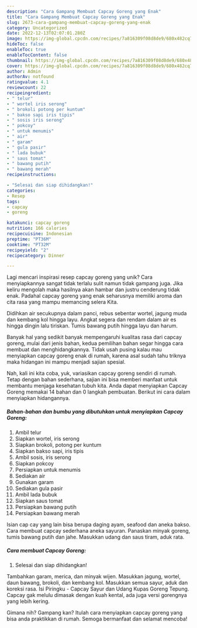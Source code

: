 ```yaml
---
description: "Cara Gampang Membuat Capcay Goreng yang Enak"
title: "Cara Gampang Membuat Capcay Goreng yang Enak"
slug: 2673-cara-gampang-membuat-capcay-goreng-yang-enak
category: Uncategorized
date: 2022-12-13T02:07:01.280Z
image: https://img-global.cpcdn.com/recipes/7a816309f08d8de9/680x482cq70/capcay-goreng-foto-resep-utama.jpg
hideToc: false
enableToc: true
enableTocContent: false
thumbnail: https://img-global.cpcdn.com/recipes/7a816309f08d8de9/680x482cq70/capcay-goreng-foto-resep-utama.jpg
cover: https://img-global.cpcdn.com/recipes/7a816309f08d8de9/680x482cq70/capcay-goreng-foto-resep-utama.jpg
author: Admin
authorAv: notfound
ratingvalue: 4.1
reviewcount: 22
recipeingredient:
- " telur"
- " wortel iris serong"
- " brokoli potong per kuntum"
- " bakso sapi iris tipis"
- " sosis iris serong"
- " pokcoy"
- " untuk menumis"
- " air"
- " garam"
- " gula pasir"
- " lada bubuk"
- " saus tomat"
- " bawang putih"
- " bawang merah"
recipeinstructions:

- "Selesai dan siap dihidangkan!"
categories:
- Resep
tags:
- capcay
- goreng

katakunci: capcay goreng 
nutrition: 166 calories
recipecuisine: Indonesian
preptime: "PT36M"
cooktime: "PT32M"
recipeyield: "2"
recipecategory: Dinner

---
```





Lagi mencari inspirasi resep capcay goreng yang unik? Cara menyiapkannya sangat tidak terlalu sulit namun tidak gampang juga. Jika keliru mengolah maka hasilnya akan hambar dan justru cenderung tidak enak. Padahal capcay goreng yang enak seharusnya memiliki aroma dan cita rasa yang mampu memancing selera Kita.





Didihkan air secukupnya dalam panci, rebus sebentar wortel, jagung muda dan kembang kol hingga layu. Angkat segera dan rendam dalam air es hingga dingin lalu tiriskan. Tumis bawang putih hingga layu dan harum.

Banyak hal yang sedikit banyak mempengaruhi kualitas rasa dari capcay goreng, mulai dari jenis bahan, kedua pemilihan bahan segar hingga cara membuat dan menghidangkannya. Tidak usah pusing kalau mau menyiapkan capcay goreng enak di rumah, karena asal sudah tahu triknya maka hidangan ini mampu menjadi sajian spesial.






Nah, kali ini kita coba, yuk, variasikan capcay goreng sendiri di rumah. Tetap dengan bahan sederhana, sajian ini bisa memberi manfaat untuk membantu menjaga kesehatan tubuh kita. Anda dapat menyiapkan Capcay Goreng memakai 14 bahan dan 0 langkah pembuatan. Berikut ini cara dalam menyiapkan hidangannya.

<!--inarticleads1-->

##### Bahan-bahan dan bumbu yang dibutuhkan untuk menyiapkan Capcay Goreng:

1. Ambil  telur
1. Siapkan  wortel, iris serong
1. Siapkan  brokoli, potong per kuntum
1. Siapkan  bakso sapi, iris tipis
1. Ambil  sosis, iris serong
1. Siapkan  pokcoy
1. Persiapkan  untuk menumis
1. Sediakan  air
1. Gunakan  garam
1. Sediakan  gula pasir
1. Ambil  lada bubuk
1. Siapkan  saus tomat
1. Persiapkan  bawang putih
1. Persiapkan  bawang merah


Isian cap cay yang lain bisa berupa daging ayam, seafood dan aneka bakso. Cara membuat capcay sederhana aneka sayuran. Panaskan minyak goreng, tumis bawang putih dan jahe. Masukkan udang dan saus tiram, aduk rata. 

<!--inarticleads2-->

##### Cara membuat Capcay Goreng:


1. Selesai dan siap dihidangkan!

Tambahkan garam, merica, dan minyak wijen. Masukkan jagung, wortel, daun bawang, brokoli, dan kembang kol. Masukkan semua sayur, aduk dan koreksi rasa. Isi Piringku - Capcay Sayur dan Udang Kupas Goreng Tepung. Capcay gak melulu dimasak dengan kuah kental, ada juga versi gorengnya yang lebih kering. 

Gimana nih? Gampang kan? Itulah cara menyiapkan capcay goreng yang bisa anda praktikkan di rumah. Semoga bermanfaat dan selamat mencoba!
